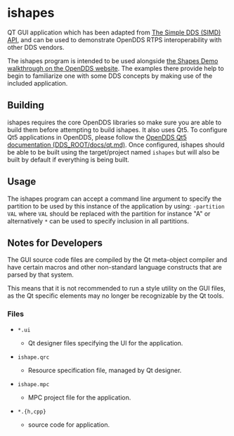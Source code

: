 # ishapes

QT GUI application which has been adapted from
[The Simple DDS (SIMD) API](http://code.google.com/p/simd-cxx),
and can be used to demonstrate OpenDDS RTPS interoperability with other DDS
vendors.

The ishapes program is intended to be used alongside
[the Shapes Demo walkthrough on the OpenDDS website](http://opendds.org/quickstart/GettingStartedShapesDemo.html).
The examples there provide help to begin to familiarize one with some DDS
concepts by making use of the included application.

## Building

ishapes requires the core OpenDDS libraries so make sure you are able to build
them before attempting to build ishapes. It also uses Qt5.
To configure Qt5 applications in OpenDDS, please follow the
[OpenDDS Qt5 documentation (DDS\_ROOT/docs/qt.md)](../../../docs/qt.md).
Once configured, ishapes should be able to be built using the target/project
named `ishapes` but will also be built by default if everything is being
built.

## Usage

The ishapes program can accept a command line argument to specify the
partition to be used by this instance of the application by using:
`-partition VAL` where `VAL` should be replaced with the partition for instance
"A" or alternatively `*` can be used to specify inclusion in all partitions.

## Notes for Developers

The GUI source code files are compiled by the Qt meta-object compiler and
have certain macros and other non-standard language constructs that are
parsed by that system.

This means that it is not recommended to run a style utility on the GUI
files, as the Qt specific elements may no longer be recognizable by the
Qt tools.

### Files

  - `*.ui`
    - Qt designer files specifying the UI for the application.

  - `ishape.qrc`
    - Resource specification file, managed by Qt designer.

  - `ishape.mpc`
    - MPC project file for the application.

  - `*.{h,cpp}`
    - source code for application.
